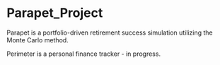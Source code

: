 # Parapet_Project
Parapet is a portfolio-driven retirement success simulation utilizing the Monte Carlo method.

Perimeter is a personal finance tracker - in progress.
